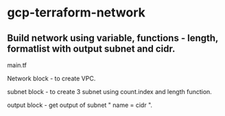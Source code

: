 # gcp-terraform-network
Build network using variable, functions - length, formatlist with output subnet and cidr.
-----------------------------------------------------------------------------------------

main.tf

Network block - to create VPC.

subnet block - to create 3 subnet using count.index and length function.

output block - get output of subnet " name = cidr ".


